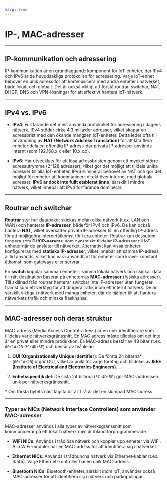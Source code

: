 ```yaml
---
marp: true
---
```


# IP-, MAC-adresser

---

## IP-kommunikation och adressering

IP-kommunikation är en grundläggande komponent för IoT-enheter, där IPv4 och IPv6 är de huvudsakliga protokollen för adressering. Varje IoT-enhet behöver en unik adress för att kommunicera med andra enheter i nätverket, både lokalt och globalt. Det är också viktigt att förstå routrar, switchar, NAT, DHCP, DNS och VPN-lösningar för att effektivt hantera IoT-nätverk.

---

## IPv4 vs. IPv6

- **IPv4**: Fortfarande det mest använda protokollet för adressering i dagens nätverk. IPv4 stöder cirka 4,3 miljarder adresser, vilket skapar en adressbrist med den ökande mängden IoT-enheter. Detta leder ofta till användning av **NAT (Network Address Translation)** för att låta flera enheter dela en offentlig IP-adress, där privata IP-adresser används internt (som 192.168.x.x eller 10.x.x.x).
  
- **IPv6**: Har utvecklats för att lösa adressbristen genom ett mycket större adressutrymme (2^128 adresser), vilket gör det möjligt att tilldela unika adresser till alla IoT-enheter. IPv6 eliminerar behovet av NAT och gör det möjligt för enheter att kommunicera direkt över internet med globala adresser. **IPv6 är dock inte fullt etablerat ännu**, särskilt i mindre nätverk, vilket innebär att IPv4 fortfarande dominerar.

---

## Routrar och switchar

**Routrar** styr hur datapaket skickas mellan olika nätverk (t.ex. LAN och WAN) och hanterar **IP-adresser**, både för IPv4 och IPv6. De kan också hantera **NAT**, vilket översätter privata IP-adresser till en offentlig IP-adress för att möjliggöra internetåtkomst för flera enheter. Routrar kan dessutom fungera som **DHCP-servrar**, som dynamiskt tilldelar IP-adresser till IoT-enheter när de ansluter till nätverket. Alternativt kan vissa enheter konfigureras med **statiska IP-adresser**, vilket innebär att samma IP-adress alltid används, vilket kan vara användbart för enheter som kräver konstant åtkomst, som gateways eller servrar.

En **switch** kopplar samman enheter i samma lokala nätverk och skickar data till rätt destination baserat på enheternas **MAC-adresser** (fysiska adresser). Till skillnad från routrar hanterar switchar inte IP-adresser utan fungerar främst som ett verktyg för att dirigera trafik inom ett internt nätverk. De är särskilt viktiga i nätverk med många enheter, där de hjälper till att hantera nätverkets trafik och minska flaskhalsar.

---

## MAC-adresser och deras struktur

MAC-adress (Media Access Control-adress) är en unik identifierare som tilldelas varje nätverksgränssnitt. En MAC adress måste tilldelas om det inte är en privat eller mindre produktion. En MAC-adress består av 48 bitar (t.ex. `00:1A:2B:3C:4D:5E`) och består av två delar:

1. **OUI (Organizationally Unique Identifier)**: De första 24 bitarna* (`00:1A:2B`) utgör OUI, vilket är unikt för varje företag och tilldelas av **IEEE (Institute of Electrical and Electronics Engineers)**.

2. **Enhetsspecifik del**: De sista 24 bitarna (`3C:4D:5E`) gör MAC-addressen unik per nätverksgränssnitt.

\* Om första bytets näst lägsta bit är 1 så är det en slumpad MAC-adress.

---

### Typer av NICs (Network Interface Controllers) som använder MAC-adresser

MAC-adresser används i alla typer av nätverksgränssnitt som kommunicerar på ett lokalt nätverk men är ibland förprogrammerade.

- **WiFi NICs**: Används i trådlösa nätverk och kopplar upp enheter via WiFi. Alla WiFi-moduler har en MAC-adress för att identifiera sig i nätverket.
  
- **Ethernet NICs**: Används i trådbundna nätverk via Ethernet-kablar (t.ex. RJ45). Varje Ethernet-kontroller har en unik MAC-adress.
  
- **Bluetooth NICs**: Bluetooth-enheter, särskilt inom IoT, använder också MAC-adresser för att identifiera sig i nätverk och parkopplingar.
